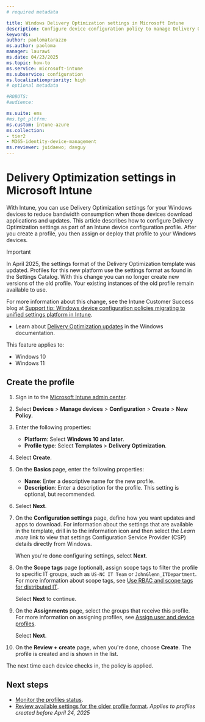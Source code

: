 ```yaml
---
# required metadata

title: Windows Delivery Optimization settings in Microsoft Intune
description: Configure device configuration policy to manage Delivery Optimization settings on Windows devices you manage with Intune.
keywords:
author: paolomatarazzo
ms.author: paoloma
manager: laurawi
ms.date: 04/23/2025
ms.topic: how-to
ms.service: microsoft-intune
ms.subservice: configuration
ms.localizationpriority: high
# optional metadata

#ROBOTS:
#audience:

ms.suite: ems
#ms.tgt_pltfrm:
ms.custom: intune-azure
ms.collection:
- tier2
- M365-identity-device-management
ms.reviewer: juidaewo; davguy
---
```


# Delivery Optimization settings in Microsoft Intune

With Intune, you can use Delivery Optimization settings for your Windows devices to reduce bandwidth consumption when those devices download applications and updates. This article describes how to configure Delivery Optimization settings as part of an Intune device configuration profile. After you create a profile, you then assign or deploy that profile to your Windows devices.

> [!IMPORTANT]
> In April 2025, the settings format of the Delivery Optimization template was updated. Profiles for this new platform use the settings format as found in the Settings Catalog.  With this change you can no longer create new versions of the old profile. Your existing instances of the old profile remain available to use. 
>
> For more information about this change, see the Intune Customer Success blog at [Support tip: Windows device configuration policies migrating to unified settings platform in Intune](https://techcommunity.microsoft.com/blog/intunecustomersuccess/support-tip-windows-device-configuration-policies-migrating-to-unified-settings-/4189665).

- Learn about [Delivery Optimization updates](/windows/deployment/update/waas-delivery-optimization) in the Windows documentation.

This feature applies to:

- Windows 10
- Windows 11

## Create the profile

1. Sign in to the [Microsoft Intune admin center](https://go.microsoft.com/fwlink/?linkid=2109431).

2. Select **Devices** > **Manage devices** > **Configuration** > **Create** > **New Policy**.

3. Enter the following properties:

   - **Platform**: Select **Windows 10 and later**.
   - **Profile type**: Select **Templates** > **Delivery Optimization**.

4. Select **Create**.

5. On the **Basics** page, enter the following properties:

   - **Name**: Enter a descriptive name for the new profile.
   - **Description**: Enter a description for the profile. This setting is optional, but recommended.

6. Select **Next**.

7. On the **Configuration settings** page, define how you want updates and apps to download. For information about the settings that are available in the template, drill in to the information icon and then select the *Learn more* link to view that settings Configuration Service Provider (CSP) details directly from Windows.

   When you're done configuring settings, select **Next**.

8. On the **Scope tags** page (optional), assign scope tags to filter the profile to specific IT groups, such as `US-NC IT Team` or `JohnGlenn_ITDepartment`. For more information about scope tags, see [Use RBAC and scope tags for distributed IT](../fundamentals/scope-tags.md).

   Select **Next** to continue.

9. On the **Assignments** page, select the groups that receive this profile. For more information on assigning profiles, see [Assign user and device profiles](../configuration/device-profile-assign.md).

   Select **Next**.

10. On the **Review + create** page, when you're done, choose **Create**. The profile is created and is shown in the list.

The next time each device checks in, the policy is applied.

## Next steps

- [Monitor the profiles status](device-profile-monitor.md).
- [Review available settings for the older profile format](../configuration/delivery-optimization-settings.md). *Applies to profiles created before April 24, 2025*
